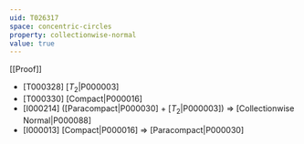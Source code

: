 ```yaml
---
uid: T026317
space: concentric-circles
property: collectionwise-normal
value: true
---
```

[[Proof]]

* [T000328] [$T_2$|P000003]
* [T000330] [Compact|P000016]
* [I000214] ([Paracompact|P000030] + [$T_2$|P000003]) => [Collectionwise Normal|P000088]
* [I000013] [Compact|P000016] => [Paracompact|P000030]

